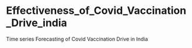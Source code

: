 # Effectiveness_of_Covid_Vaccination_Drive_india
Time series Forecasting of Covid Vaccination Drive in India
